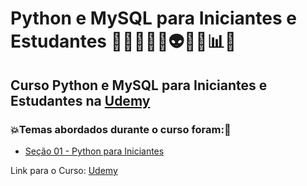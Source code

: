 # Python e MySQL para Iniciantes e Estudantes 👩🏻‍💻🤯🤖👽🐍💽📊🎲
## Curso Python e MySQL para Iniciantes e Estudantes na [Udemy](https://www.udemy.com/course/mysql-para-iniciantes/)
### 💥Temas abordados durante o curso foram:🚀
- [Seção 01 - Python para Iniciantes]()

Link para o Curso: [Udemy](https://www.udemy.com/course/mysql-para-iniciantes/)
